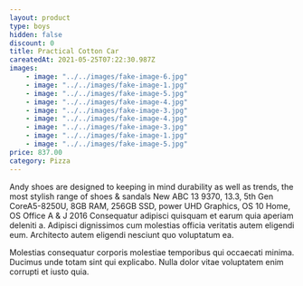 ```yaml
---
layout: product
type: boys
hidden: false
discount: 0
title: Practical Cotton Car
careatedAt: 2021-05-25T07:22:30.987Z
images:
    - image: "../../images/fake-image-6.jpg"
    - image: "../../images/fake-image-1.jpg"
    - image: "../../images/fake-image-5.jpg"
    - image: "../../images/fake-image-4.jpg"
    - image: "../../images/fake-image-3.jpg"
    - image: "../../images/fake-image-4.jpg"
    - image: "../../images/fake-image-3.jpg"
    - image: "../../images/fake-image-1.jpg"
    - image: "../../images/fake-image-5.jpg"
price: 837.00
category: Pizza
---
```

Andy shoes are designed to keeping in mind durability as well as trends, the most stylish range of shoes & sandals
New ABC 13 9370, 13.3, 5th Gen CoreA5-8250U, 8GB RAM, 256GB SSD, power UHD Graphics, OS 10 Home, OS Office A & J 2016
Consequatur adipisci quisquam et earum quia aperiam deleniti a. Adipisci dignissimos cum molestias officia veritatis autem eligendi eum. Architecto autem eligendi nesciunt quo voluptatum ea.
 Molestias consequatur corporis molestiae temporibus qui occaecati minima. Ducimus unde totam sint qui explicabo. Nulla dolor vitae voluptatem enim corrupti et iusto quia.

